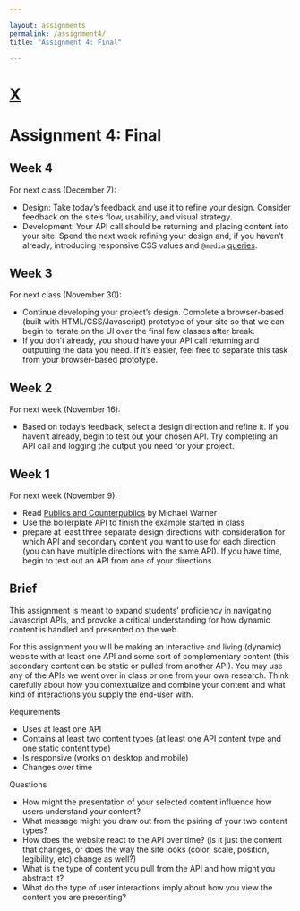 ```yaml
---

layout: assignments
permalink: /assignment4/
title: "Assignment 4: Final"

---
```


# [X](/)
# Assignment 4: Final

## Week 4
For next class (December 7):
- Design: Take today&rsquo;s feedback and use it to refine your design. Consider feedback on the site&rsquo;s flow, usability, and visual strategy.
- Development: Your API call should be returning and placing content into your site. Spend the next week refining your design and, if you haven&rsquo;t already, introducing responsive CSS values and `@media` [queries](https://medium.com/beginners-guide-to-mobile-web-development/media-queries-54a1a463356f).

## Week 3
For next class (November 30):
- Continue developing your project&rsquo;s design. Complete a browser-based (built with HTML/CSS/Javascript) prototype of your site so that we can begin to iterate on the UI over the final few classes after break.
- If you don&rsquo;t already, you should have your API call returning and outputting the data you need. If it&rsquo;s easier, feel free to separate this task from your browser-based prototype.

## Week 2

For next week (November 16):
- Based on today&rsquo;s feedback, select a design direction and refine it. If you haven&rsquo;t already, begin to test out your chosen API. Try completing an API call and logging the output you need for your project.

## Week 1

For next week (November 9):
- Read [Publics and Counterpublics](http://s3.amazonaws.com/arena-attachments/2432496/fbfdb2a6cf31059bfd01889de8fc98b8.pdf?1531646992) by Michael Warner
- Use the boilerplate API to finish the example started in class
- prepare at least three separate design directions with consideration for which API and secondary content you want to use for each direction (you can have multiple directions with the same API). If you have time, begin to test out an API from one of your directions.

## Brief

This assignment is meant to expand students’ proficiency in navigating Javascript APIs, and provoke a critical understanding for how dynamic content is handled and presented on the web.

For this assignment you will be making an interactive and living (dynamic) website with at least one API and some sort of complementary content (this secondary content can be static or pulled from another API). You may use any of the APIs we went over in class or one from your own research. Think carefully about how you contextualize and combine your content and what kind of interactions you supply the end-user with.

Requirements
- Uses at least one API
- Contains at least two content types (at least one API content type and one static content type)
- Is responsive (works on desktop and mobile)
- Changes over time

Questions
- How might the presentation of your selected content influence how users understand your content?
- What message might you draw out from the pairing of your two content types? 
- How does the website react to the API over time? (is it just the content that changes, or does the way the site looks (color, scale, position, legibility, etc) change as well?)
- What is the type of content you pull from the API and how might you abstract it?
- What do the type of user interactions imply about how you view the content you are presenting?

